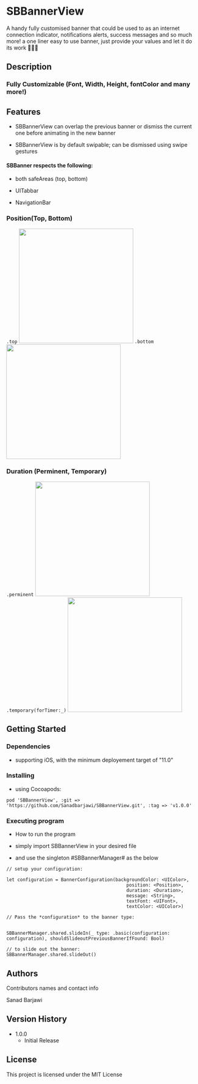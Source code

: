 # SBBannerView

A handy fully customised banner that could be used to as an internet connection indicator, notifications alerts, success messages and so much more! a one liner easy to use banner, just provide your values and let it do its work 🧙🏻‍♀️

## Description
### Fully Customizable (Font, Width, Height, fontColor and many more!)


## Features


* SBBannerView can overlap the previous banner or dismiss the current one before animating in the new banner

* SBBannerView is by default swipable; can be dismissed using swipe gestures

#### SBBanner respects the following:

* both safeAreas (top, bottom)

* UITabbar

* NavigationBar


### Position(Top, Bottom)

```.top``` <img src="/Readme-Assets/positions/fromTop.gif" width="300"/>  ```.bottom``` <img src="/Readme-Assets/positions/bottom.gif" width="300"/>


### Duration (Perminent, Temporary)

```.perminent``` <img src="/Readme-Assets/duration/perm.gif" width="300"/>  ```.temporary(forTimer:_)``` <img src="/Readme-Assets/duration/temp.gif" width="300"/>

## Getting Started

### Dependencies

* supporting iOS, with the minimum deployement target of "11.0"

### Installing
* using Cocoapods: 
```
pod 'SBBannerView', :git => 'https://github.com/Sanadbarjawi/SBBannerView.git', :tag => 'v1.0.0'
```
### Executing program

* How to run the program

* simply import SBBannerView in your desired file
* and use the singleton #SBBannerManager# as the below

```
// setup your configuration: 

let configuration = BannerConfiguration(backgroundColor: <UIColor>,
                                            position: <Position>,
                                            duration: <Duration>,
                                            message: <String>,
                                            textFont: <UIFont>,
                                            textColor: <UIColor>)
        
// Pass the *configuration* to the banner type:  


SBBannerManager.shared.slideIn(_ type: .basic(configuration: configuration), shouldSlideoutPreviousBannerIfFound: Bool)

// to slide out the banner:
SBBannerManager.shared.slideOut()

```

## Authors

Contributors names and contact info

Sanad Barjawi

## Version History

* 1.0.0
    * Initial Release

## License

This project is licensed under the MIT License 
